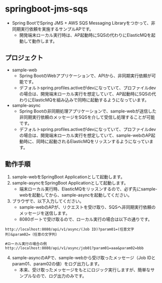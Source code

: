 # springboot-jms-sqs
* Spring BootでSpring JMS + AWS SQS Messaging Libraryをつかって、非同期実行依頼を実施するサンプルAPです。
    * 開発端末ローカル実行時は、AP起動時にSQSの代わりにElasticMQを起動して動作します。
## プロジェクト
* sample-web
    * Spring BootのWebアプリケーションで、APIから、非同期実行依頼が可能です。
    * デフォルトspring.profiles.activeがdevになっていて、プロファイルdevの場合は、開発端末ローカル実行を想定していて、AP起動時にSQSの代わりにElasticMQを組み込みで同時に起動するようになっています。
* sample-async
    * Spring Bootの非同期処理アプリケーションで、sample-webが送信した非同期実行依頼のメッセージをSQSを介して受信し処理することが可能です。
    * デフォルトspring.profiles.activeがdevになっていて、プロファイルdevの場合は、開発端末ローカル実行を想定していて、sample-webのAP起動時に、同時に起動されるElasticMQをリッスンするようになっています。

## 動作手順
1. sample-webをSpringBoot Applicationとして起動します。    
2. sample-asyncをSpringBoot Applicationとして起動します。
    * 端末ローカル実行時、ElasticMQをリッスンするので、必ず先にsample-webを起動してから、sample-asyncを起動してください。
3. ブラウザで、以下入力してください。
    * sample-webのAPが、リクエストを受け取り、SQSへ非同期実行依頼のメッセージを送信します。
    * 8080ポートで受け取るので、ローカル実行の場合は以下の通りです。
```
http://localhost:8080/api/v1/async/(Job ID)?param01=(任意文字列)&param02=（任意の文字列）

#ローカル実行の場合の例
http://localhost:8080/api/v1/async/job01?param01=aaa&param02=bbb
```

4. sample-asyncのAPで、sample-webから受け取ったメッセージ（Job IDとparam01、param02の値）をログ出力します。
    * 本来、受け取ったメッセージをもとにロジック実行しますが、簡単なサンプルなので、ログ出力のみです。
